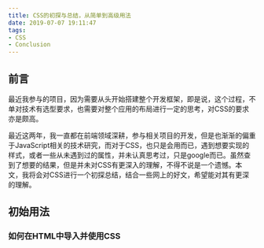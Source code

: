 ```yaml
---
title: CSS的初探与总结，从简单到高级用法
date: 2019-07-07 19:11:47
tags:
- CSS
- Conclusion
---
```


## 前言

最近我参与的项目，因为需要从头开始搭建整个开发框架，即是说，这个过程，不单对技术有选型要求，也需要对整个应用的布局进行一定的思考，对CSS的要求亦是颇高。

最近这两年，我一直都在前端领域深耕，参与相关项目的开发，但是也渐渐的偏重于JavaScript相关的技术研究，而对于CSS，也只是会用而已，遇到想要实现的样式，或者一些从未遇到过的属性，并未认真思考过，只是google而已。虽然查到了想要的结果，但是并未对CSS有更深入的理解，不得不说是一个遗憾。本文，我将会对CSS进行一个初探总结，结合一些网上的好文，希望能对其有更深的理解。

## 初始用法

### 如何在HTML中导入并使用CSS


